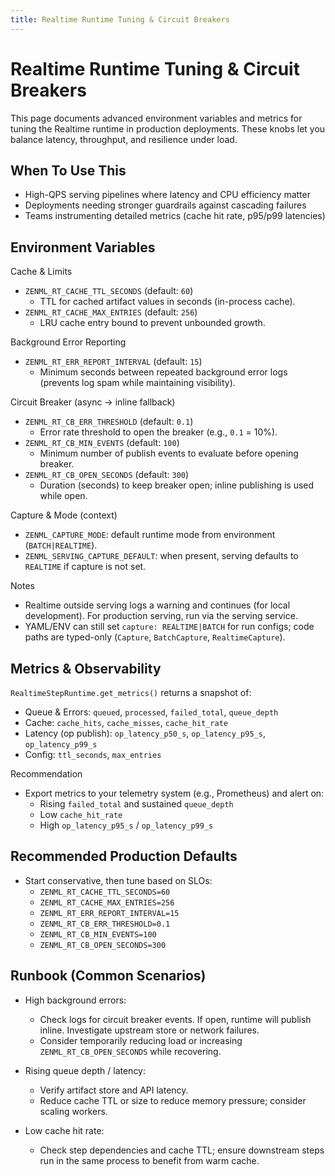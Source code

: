 ```yaml
---
title: Realtime Runtime Tuning & Circuit Breakers
---
```


# Realtime Runtime Tuning & Circuit Breakers

This page documents advanced environment variables and metrics for tuning the Realtime runtime in production deployments. These knobs let you balance latency, throughput, and resilience under load.

## When To Use This

- High-QPS serving pipelines where latency and CPU efficiency matter
- Deployments needing stronger guardrails against cascading failures
- Teams instrumenting detailed metrics (cache hit rate, p95/p99 latencies)

## Environment Variables

Cache & Limits

- `ZENML_RT_CACHE_TTL_SECONDS` (default: `60`)
  - TTL for cached artifact values in seconds (in-process cache).
- `ZENML_RT_CACHE_MAX_ENTRIES` (default: `256`)
  - LRU cache entry bound to prevent unbounded growth.

Background Error Reporting

- `ZENML_RT_ERR_REPORT_INTERVAL` (default: `15`)
  - Minimum seconds between repeated background error logs (prevents log spam while maintaining visibility).

Circuit Breaker (async → inline fallback)

- `ZENML_RT_CB_ERR_THRESHOLD` (default: `0.1`)
  - Error rate threshold to open the breaker (e.g., `0.1` = 10%).
- `ZENML_RT_CB_MIN_EVENTS` (default: `100`)
  - Minimum number of publish events to evaluate before opening breaker.
- `ZENML_RT_CB_OPEN_SECONDS` (default: `300`)
  - Duration (seconds) to keep breaker open; inline publishing is used while open.

Capture & Mode (context)

- `ZENML_CAPTURE_MODE`: default runtime mode from environment (`BATCH|REALTIME`).
- `ZENML_SERVING_CAPTURE_DEFAULT`: when present, serving defaults to `REALTIME` if capture is not set.

Notes

- Realtime outside serving logs a warning and continues (for local development). For production serving, run via the serving service.
- YAML/ENV can still set `capture: REALTIME|BATCH` for run configs; code paths are typed-only (`Capture`, `BatchCapture`, `RealtimeCapture`).

## Metrics & Observability

`RealtimeStepRuntime.get_metrics()` returns a snapshot of:

- Queue & Errors: `queued`, `processed`, `failed_total`, `queue_depth`
- Cache: `cache_hits`, `cache_misses`, `cache_hit_rate`
- Latency (op publish): `op_latency_p50_s`, `op_latency_p95_s`, `op_latency_p99_s`
- Config: `ttl_seconds`, `max_entries`

Recommendation

- Export metrics to your telemetry system (e.g., Prometheus) and alert on:
  - Rising `failed_total` and sustained `queue_depth`
  - Low `cache_hit_rate`
  - High `op_latency_p95_s` / `op_latency_p99_s`

## Recommended Production Defaults

- Start conservative, then tune based on SLOs:
  - `ZENML_RT_CACHE_TTL_SECONDS=60`
  - `ZENML_RT_CACHE_MAX_ENTRIES=256`
  - `ZENML_RT_ERR_REPORT_INTERVAL=15`
  - `ZENML_RT_CB_ERR_THRESHOLD=0.1`
  - `ZENML_RT_CB_MIN_EVENTS=100`
  - `ZENML_RT_CB_OPEN_SECONDS=300`

## Runbook (Common Scenarios)

- High background errors:
  - Check logs for circuit breaker events. If open, runtime will publish inline. Investigate upstream store or network failures.
  - Consider temporarily reducing load or increasing `ZENML_RT_CB_OPEN_SECONDS` while recovering.

- Rising queue depth / latency:
  - Verify artifact store and API latency.
  - Reduce cache TTL or size to reduce memory pressure; consider scaling workers.

- Low cache hit rate:
  - Check step dependencies and cache TTL; ensure downstream steps run in the same process to benefit from warm cache.

